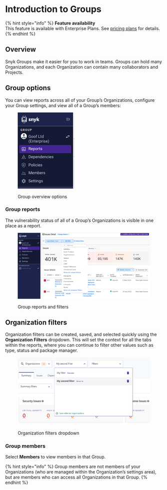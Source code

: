 # Introduction to Groups

{% hint style="info" %}
**Feature availability**\
This feature is available with Enterprise Plans. See [pricing plans](https://snyk.io/plans/) for details.
{% endhint %}

## Overview

Snyk Groups make it easier for you to work in teams. Groups can hold many Organizations, and each Organization can contain many collaborators and Projects.

## Group options

You can view reports across all of your Group’s Organizations, configure your Group settings, and view all of a Group’s members:

<figure><img src="../../.gitbook/assets/Screenshot 2023-04-24 at 15.34.14 (1).png" alt="Group overview options"><figcaption><p>Group overview options</p></figcaption></figure>

### Group reports

The vulnerability status of all of a Group’s Organizations is visible in one place as a report.

<figure><img src="../../.gitbook/assets/Screenshot 2023-04-24 at 15.31.58.png" alt="Group overview and filters"><figcaption><p>Group reports and filters</p></figcaption></figure>

## Organization filters

Organization filters can be created, saved, and selected quickly using the **Organization Filters** dropdown. This will set the context for all the tabs within the reports, where you can continue to filter other values such as type, status and package manager.

<figure><img src="../../.gitbook/assets/image (206) (1) (1) (1) (1) (1) (1) (1) (1) (1) (1) (1) (1) (1) (1) (1) (1) (1) (1) (1) (1) (1) (2) (1) (1).png" alt="Organization filters dropdown"><figcaption><p>Organization filters dropdown</p></figcaption></figure>

### Group members

Select **Members** to view members in that Group.

{% hint style="info" %}
Group members are not members of your Organizations (who are managed within the Organization’s settings area), but are members who can access all Organizations in that Group.
{% endhint %}

